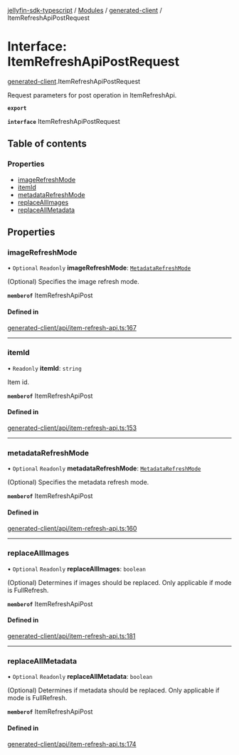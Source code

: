 [jellyfin-sdk-typescript](../README.md) / [Modules](../modules.md) / [generated-client](../modules/generated_client.md) / ItemRefreshApiPostRequest

# Interface: ItemRefreshApiPostRequest

[generated-client](../modules/generated_client.md).ItemRefreshApiPostRequest

Request parameters for post operation in ItemRefreshApi.

**`export`**

**`interface`** ItemRefreshApiPostRequest

## Table of contents

### Properties

- [imageRefreshMode](generated_client.ItemRefreshApiPostRequest.md#imagerefreshmode)
- [itemId](generated_client.ItemRefreshApiPostRequest.md#itemid)
- [metadataRefreshMode](generated_client.ItemRefreshApiPostRequest.md#metadatarefreshmode)
- [replaceAllImages](generated_client.ItemRefreshApiPostRequest.md#replaceallimages)
- [replaceAllMetadata](generated_client.ItemRefreshApiPostRequest.md#replaceallmetadata)

## Properties

### imageRefreshMode

• `Optional` `Readonly` **imageRefreshMode**: [`MetadataRefreshMode`](../enums/generated_client.MetadataRefreshMode.md)

(Optional) Specifies the image refresh mode.

**`memberof`** ItemRefreshApiPost

#### Defined in

[generated-client/api/item-refresh-api.ts:167](https://github.com/thornbill/jellyfin-sdk-typescript/blob/c0c5b18/src/generated-client/api/item-refresh-api.ts#L167)

___

### itemId

• `Readonly` **itemId**: `string`

Item id.

**`memberof`** ItemRefreshApiPost

#### Defined in

[generated-client/api/item-refresh-api.ts:153](https://github.com/thornbill/jellyfin-sdk-typescript/blob/c0c5b18/src/generated-client/api/item-refresh-api.ts#L153)

___

### metadataRefreshMode

• `Optional` `Readonly` **metadataRefreshMode**: [`MetadataRefreshMode`](../enums/generated_client.MetadataRefreshMode.md)

(Optional) Specifies the metadata refresh mode.

**`memberof`** ItemRefreshApiPost

#### Defined in

[generated-client/api/item-refresh-api.ts:160](https://github.com/thornbill/jellyfin-sdk-typescript/blob/c0c5b18/src/generated-client/api/item-refresh-api.ts#L160)

___

### replaceAllImages

• `Optional` `Readonly` **replaceAllImages**: `boolean`

(Optional) Determines if images should be replaced. Only applicable if mode is FullRefresh.

**`memberof`** ItemRefreshApiPost

#### Defined in

[generated-client/api/item-refresh-api.ts:181](https://github.com/thornbill/jellyfin-sdk-typescript/blob/c0c5b18/src/generated-client/api/item-refresh-api.ts#L181)

___

### replaceAllMetadata

• `Optional` `Readonly` **replaceAllMetadata**: `boolean`

(Optional) Determines if metadata should be replaced. Only applicable if mode is FullRefresh.

**`memberof`** ItemRefreshApiPost

#### Defined in

[generated-client/api/item-refresh-api.ts:174](https://github.com/thornbill/jellyfin-sdk-typescript/blob/c0c5b18/src/generated-client/api/item-refresh-api.ts#L174)
